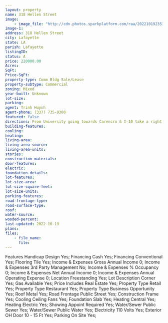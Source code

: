 ```yaml
---
layout: property
name: 318 Hellen Street 
image:
    - image_file: "http://cdn.photos.sparkplatform.com/raa/20221019235157033977000000.jpg"
image-1:
address: 318 Hellen Street
city: Lafayette
state: LA
parish: Lafayette
listingID: 
status: A
price: 220000.00
Acres: 
SqFt: 
Price-SqFt: 
property-type: Comm Bldg Sale/Lease
property-subtype: Commercial
zoning: Mixed
year-built: Unknown
lot-size: 
parking: 
agent: Trinh Huynh
agent-phone: (337) 735-9300
featured: false
directions: From University going towards Carencro & I-10 take a right on Madeline then make a right on Hellen St.
building-features: 
cooling: 
heating: 
living-area: 
living-area-source: 
living-area-units: 
stories: 
construction-materials: 
door-features: 
electric: 
foundation-details: 
lot-features: 
lot-size-area: 
lot-size-square-feet: 
lot-size-units: 
parking-features: 
road-frontage-type: 
road-surface-type: 
roof: 
water-source: 
wooded-percent: 
last-updated: 2022-10-19
plans: 
files:
    - file_name:
      file:
---
```

Features	Handicap Design	Yes;
Financing	Cash	Yes;
Financing	Conventional	Yes;
Flooring	Tile	Yes;
Income & Expenses	Gross Annual Income	0;
Income & Expenses	3rd Party Management	No;
Income & Expenses	% Occupancy	0;
Income & Expenses	Net Annual Income	0;
Income & Expenses	Annual Operating Expense	0;
Location	Freestanding	Yes;
Lot Description	Corner	Yes;
Gas	Available	Yes;
Price Includes	Real Estate	Yes;
Property Type	Retail	Yes;
Property Type	Restaurant	Yes;
Property Type	Business Opportunity	Yes;
Roof	Metal	Yes;
Road Frontage	Public Street	Yes;
Construction	Frame	Yes;
Cooling	Ceiling Fans	Yes;
Foundation	Slab	Yes;
Heating	Central	Yes;
Heating	Electric	Yes;
Showing	Appoint Required	Yes;
Water/Sewer	Public Sewer	Yes;
Water/Sewer	Public Water	Yes;
Electricity	110 Volts	Yes;
Exterior	OH Door 10 - 15 Ft	Yes;
Parking	On Site	Yes;

